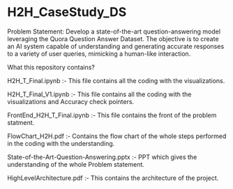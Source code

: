 # H2H_CaseStudy_DS
Problem Statement: Develop a state-of-the-art question-answering model leveraging the Quora Question Answer Dataset. The objective is to create an AI system capable of understanding and generating accurate responses to a variety of user queries, mimicking a human-like interaction.

What this repository contains?

H2H_T_Final.ipynb :- This file contains all the coding with the visualizations.

H2H_T_Final_V1.ipynb :- This file contains all the coding with the visualizations and Accuracy check pointers.

FrontEnd_H2H_T_Final.ipynb :- This file contains the front of the problem statment.

FlowChart_H2H.pdf :- Contains the flow chart of the whole steps performed in the coding with the understanding.

State-of-the-Art-Question-Answering.pptx :- PPT which gives the understanding of the whole Problem statement.

HighLevelArchitecture.pdf :- This contains the architecture of the project.
